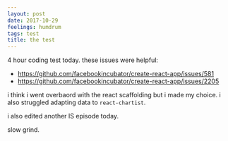 ```yaml
---
layout: post
date: 2017-10-29
feelings: humdrum
tags: test
title: the test
---
```


4 hour coding test today. these issues were helpful: 

- <https://github.com/facebookincubator/create-react-app/issues/581>
- <https://github.com/facebookincubator/create-react-app/issues/2205>

i think i went overbaord with the react scaffolding but i made my choice. i also struggled adapting data to `react-chartist`.

i also edited another IS episode today.

slow grind.
